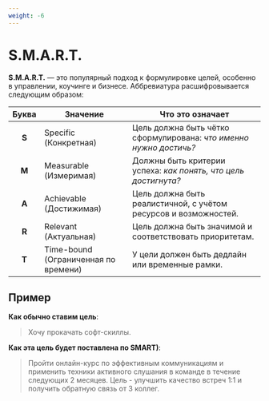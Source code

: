 ```yaml
---
weight: -6
---
```

# S.M.A.R.T.

**S.M.A.R.T.** — это популярный подход к формулировке целей, особенно в управлении, коучинге и бизнесе. Аббревиатура расшифровывается следующим образом:

| Буква | Значение                             | Что это означает                                                   |
|:-----:| ------------------------------------ | ------------------------------------------------------------------ |
| **S** | Specific (Конкретная)                | Цель должна быть чётко сформулирована: _что именно нужно достичь?_ |
| **M** | Measurable (Измеримая)               | Должны быть критерии успеха: _как понять, что цель достигнута?_    |
| **A** | Achievable (Достижимая)              | Цель должна быть реалистичной, с учётом ресурсов и возможностей.   |
| **R** | Relevant (Актуальная)                | Цель должна быть значимой и соответствовать приоритетам.           |
| **T** | Time-bound (Ограниченная по времени) | У цели должен быть дедлайн или временные рамки.                    |

## Пример

**Как обычно ставим цель**:

> Хочу прокачать софт-скиллы.

**Как эта цель будет поставлена по SMART)**:

> Пройти онлайн-курс по эффективным коммуникациям и применить техники активного слушания в команде в течение следующих 2 месяцев. Цель - улучшить качество встреч 1:1 и получить обратную связь от 3 коллег.